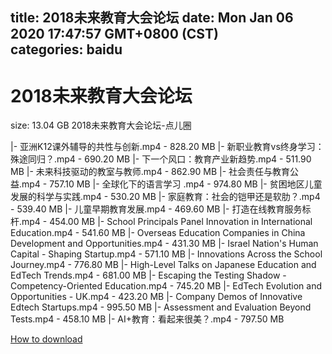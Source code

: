 
title: 2018未来教育大会论坛
date: Mon Jan 06 2020 17:47:57 GMT+0800 (CST)    
categories: baidu
---

# 2018未来教育大会论坛
size: 13.04 GB
 2018未来教育大会论坛-点儿圈
 
|- 亚洲K12课外辅导的共性与创新.mp4 - 828.20 MB
|- 新职业教育vs终身学习：殊途同归？.mp4 - 690.20 MB
|- 下一个风口：教育产业新趋势.mp4 - 511.90 MB
|- 未来科技驱动的教室与教师.mp4 - 862.90 MB
|- 社会责任与教育公益.mp4 - 757.10 MB
|- 全球化下的语言学习 .mp4 - 974.80 MB
|- 贫困地区儿童发展的科学与实践.mp4 - 530.20 MB
|- 家庭教育：社会的铠甲还是软肋？.mp4 - 539.40 MB
|- 儿童早期教育发展.mp4 - 469.60 MB
|- 打造在线教育服务标杆.mp4 - 454.00 MB
|- School Principals Panel Innovation in International Education.mp4 - 541.60 MB
|- Overseas Education Companies in China Development and Opportunities.mp4 - 431.30 MB
|- Israel Nation's Human Capital - Shaping Startup.mp4 - 571.10 MB
|- Innovations Across the School Journey.mp4 - 776.80 MB
|- High-Level Talks on Japanese Education and EdTech Trends.mp4 - 681.00 MB
|- Escaping the Testing Shadow - Competency-Oriented Education.mp4 - 745.20 MB
|- EdTech Evolution and Opportunities - UK.mp4 - 423.20 MB
|- Company Demos of Innovative Edtech Startups.mp4 - 995.50 MB
|- Assessment and Evaluation Beyond Tests.mp4 - 458.10 MB
|- AI+教育：看起来很美？.mp4 - 797.50 MB

[How to download](https://bpcam.bemobtrk.com/go/2ceec3aa-1ca2-46d6-b9ff-aaa5c184517c?jno=2521)